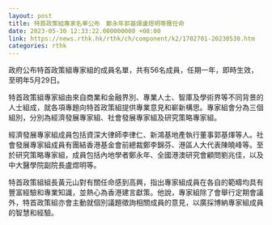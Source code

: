 ```yaml
---
layout: post
title: 特首政策組專家名單公布　鄭永年郭基煇盧煜明等獲任命
date: 2023-05-30 12:33:22.000000000 +08:00
link: https://news.rthk.hk/rthk/ch/component/k2/1702701-20230530.htm
categories: rthk
---
```


政府公布特首政策組專家組的成員名單，共有56名成員，任期一年，即時生效，至明年5月29日。

特首政策組專家組由來自商業和金融界別、專業人士、智庫及學術界等不同背景的人士組成，就各項專題向特首政策組提供專業意見和嶄新構思。專家組會分為三個組別，分別為經濟發展專家組、社會發展專家組及研究策略專家組。

經濟發展專家組成員包括資深大律師李律仁、新鴻基地產執行董事郭基煇等人。社會發展專家組成員有團結香港基金會前總裁鄭李錦芬、港區人大代表陳曉峰等。至於研究策略專家組，成員包括內地學者鄭永年、全國港澳研究會顧問劉兆佳，以及中大醫學院副院長盧煜明等。

特首政策組組長黃元山對有關任命感到高興，指出專家組成員在各自的範疇均具有豐富經驗和專業知識，並熱心為香港建言獻策。他說，專家組除了會舉行定期會議外，特首政策組亦會主動就個別議題徵詢相關成員的意見，以廣採博納專家組成員的智慧和經驗。
